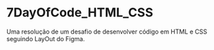 # 7DayOfCode_HTML_CSS
Uma resolução de um desafio de desenvolver código em HTML e CSS seguindo LayOut do Figma.
